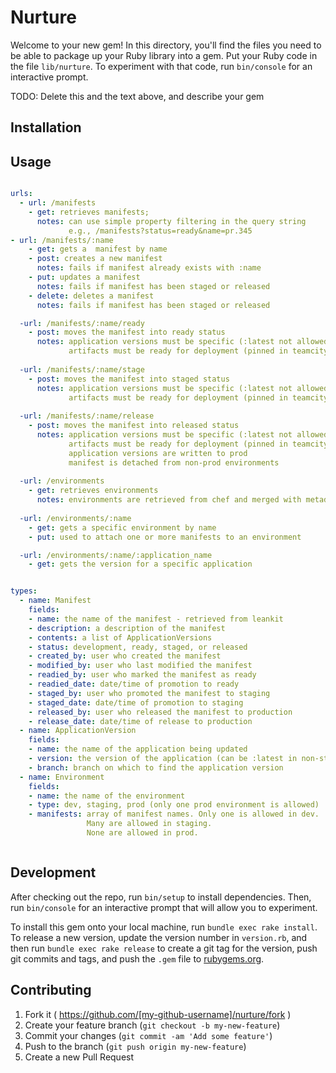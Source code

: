 # Nurture

Welcome to your new gem! In this directory, you'll find the files you need to be able to package up your Ruby library into a gem. Put your Ruby code in the file `lib/nurture`. To experiment with that code, run `bin/console` for an interactive prompt.

TODO: Delete this and the text above, and describe your gem

## Installation


## Usage

```yaml

urls:
  - url: /manifests
    - get: retrieves manifests;
      notes: can use simple property filtering in the query string
             e.g., /manifests?status=ready&name=pr.345
- url: /manifests/:name
    - get: gets a  manifest by name
    - post: creates a new manifest
      notes: fails if manifest already exists with :name
    - put: updates a manifest
      notes: fails if manifest has been staged or released
    - delete: deletes a manifest
      notes: fails if manifest has been staged or released

  -url: /manifests/:name/ready
    - post: moves the manifest into ready status
      notes: application versions must be specific (:latest not allowed)
             artifacts must be ready for deployment (pinned in teamcity, in the prod folder in artifactory)
  
  -url: /manifests/:name/stage
    - post: moves the manifest into staged status
      notes: application versions must be specific (:latest not allowed)
             artifacts must be ready for deployment (pinned in teamcity, in the prod folder in artifactory)
  
  -url: /manifests/:name/release
    - post: moves the manifest into released status
      notes: application versions must be specific (:latest not allowed)
             artifacts must be ready for deployment (pinned in teamcity, in the prod folder in artifactory)
             application versions are written to prod
             manifest is detached from non-prod environments
  
  -url: /environments
    - get: retrieves environments
      notes: environments are retrieved from chef and merged with metadata found in Nurture
  
  -url: /environments/:name
    - get: gets a specific environment by name
    - put: used to attach one or more manifests to an environment

  -url: /environments/:name/:application_name
    - get: gets the version for a specific application


types:
  - name: Manifest
    fields:
    - name: the name of the manifest - retrieved from leankit
    - description: a description of the manifest
    - contents: a list of ApplicationVersions
    - status: development, ready, staged, or released
    - created_by: user who created the manifest
    - modified_by: user who last modified the manifest
    - readied_by: user who marked the manifest as ready
    - readied_date: date/time of promotion to ready
    - staged_by: user who promoted the manifest to staging
    - staged_date: date/time of promotion to staging
    - released_by: user who released the manifest to production
    - release_date: date/time of release to production
  - name: ApplicationVersion
    fields: 
    - name: the name of the application being updated
    - version: the version of the application (can be :latest in non-staging, non-prod environments)
    - branch: branch on which to find the application version
  - name: Environment
    fields:
    - name: the name of the environment
    - type: dev, staging, prod (only one prod environment is allowed)
    - manifests: array of manifest names. Only one is allowed in dev. 
                 Many are allowed in staging.
                 None are allowed in prod.



```


## Development

After checking out the repo, run `bin/setup` to install dependencies. Then, run `bin/console` for an interactive prompt that will allow you to experiment.

To install this gem onto your local machine, run `bundle exec rake install`. To release a new version, update the version number in `version.rb`, and then run `bundle exec rake release` to create a git tag for the version, push git commits and tags, and push the `.gem` file to [rubygems.org](https://rubygems.org).

## Contributing

1. Fork it ( https://github.com/[my-github-username]/nurture/fork )
2. Create your feature branch (`git checkout -b my-new-feature`)
3. Commit your changes (`git commit -am 'Add some feature'`)
4. Push to the branch (`git push origin my-new-feature`)
5. Create a new Pull Request
